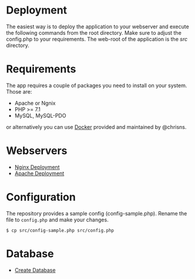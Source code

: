 # Deployment

The easiest way is to deploy the application to your webserver and execute the following commands from the root directory. 
Make sure to adjust the config.php to your requirements. The web-root of the application is the _src_ directory.

# Requirements
The app requires a couple of packages you need to install on your system. Those are:
- Apache or Ngnix
- PHP >= 7.1
- MySQL, MySQL-PDO

or alternatively you can use [Docker](https://github.com/chrisns/scrumonline) provided and maintained by @chrisns.

# Webservers
- [Nginx Deployment](Deployment-Nginx.md)
- [Apache Deployment](Deployment-Apache.md)

# Configuration
The repository provides a sample config (config-sample.php). 
Rename the file to `config.php` and make your changes.

````
$ cp src/config-sample.php src/config.php
````

# Database
- [Create Database](Deployment-Database.md)
